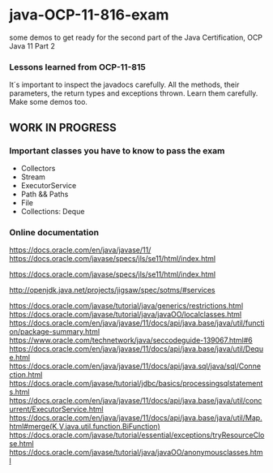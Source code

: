 # java-OCP-11-816-exam
some demos to get ready for the second part of the Java Certification, OCP Java 11 Part 2


### Lessons learned from OCP-11-815
It´s important to inspect the javadocs carefully. 
All the methods, their parameters, the return types and exceptions thrown. Learn them carefully. Make some demos too.


## WORK IN PROGRESS
### Important classes you have to know to pass the exam
- Collectors
- Stream
- ExecutorService
- Path && Paths
- File
- Collections: Deque

### Online documentation
https://docs.oracle.com/en/java/javase/11/
https://docs.oracle.com/javase/specs/jls/se11/html/index.html


https://docs.oracle.com/javase/specs/jls/se11/html/index.html

http://openjdk.java.net/projects/jigsaw/spec/sotms/#services


https://docs.oracle.com/javase/tutorial/java/generics/restrictions.html
https://docs.oracle.com/javase/tutorial/java/javaOO/localclasses.html
https://docs.oracle.com/en/java/javase/11/docs/api/java.base/java/util/function/package-summary.html
https://www.oracle.com/technetwork/java/seccodeguide-139067.html#6
https://docs.oracle.com/en/java/javase/11/docs/api/java.base/java/util/Deque.html
https://docs.oracle.com/en/java/javase/11/docs/api/java.sql/java/sql/Connection.html
https://docs.oracle.com/javase/tutorial/jdbc/basics/processingsqlstatements.html
https://docs.oracle.com/en/java/javase/11/docs/api/java.base/java/util/concurrent/ExecutorService.html
https://docs.oracle.com/en/java/javase/11/docs/api/java.base/java/util/Map.html#merge(K,V,java.util.function.BiFunction)
https://docs.oracle.com/javase/tutorial/essential/exceptions/tryResourceClose.html
https://docs.oracle.com/javase/tutorial/java/javaOO/anonymousclasses.html
